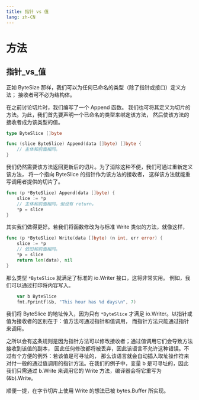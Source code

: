 ```yaml
---
title: 指针 vs 值
lang: zh-CN
---
```


# 方法

## 指针_vs_值

正如 ByteSize 那样，我们可以为任何已命名的类型（除了指针或接口）定义方法； 接收者可不必为结构体。

在之前讨论切片时，我们编写了一个 Append 函数。 我们也可将其定义为切片的方法。为此，我们首先要声明一个已命名的类型来绑定该方法， 然后使该方法的接收者成为该类型的值。

```go
type ByteSlice []byte

func (slice ByteSlice) Append(data []byte) []byte {
	// 主体和前面相同。
}
```

我们仍然需要该方法返回更新后的切片。为了消除这种不便，我们可通过重新定义该方法， 将一个指向 ByteSlice 的指针作为该方法的接收者， 这样该方法就能重写调用者提供的切片了。

```go
func (p *ByteSlice) Append(data []byte) {
	slice := *p
	// 主体和前面相同，但没有 return。
	*p = slice
}
```

其实我们做得更好。若我们将函数修改为与标准 Write 类似的方法，就像这样，

```go
func (p *ByteSlice) Write(data []byte) (n int, err error) {
	slice := *p
	// 依旧和前面相同。
	*p = slice
	return len(data), nil
}
```

那么类型 `*ByteSlice` 就满足了标准的 io.Writer 接口，这将非常实用。 例如，我们可以通过打印将内容写入。

```go
	var b ByteSlice
	fmt.Fprintf(&b, "This hour has %d days\n", 7)
```

我们将 ByteSlice 的地址传入，因为只有 `*ByteSlice` 才满足 io.Writer。以指针或值为接收者的区别在于：值方法可通过指针和值调用， 而指针方法只能通过指针来调用。

之所以会有这条规则是因为指针方法可以修改接收者；通过值调用它们会导致方法接收到该值的副本， 因此任何修改都将被丢弃，因此该语言不允许这种错误。不过有个方便的例外：若该值是可寻址的， 那么该语言就会自动插入取址操作符来对付一般的通过值调用的指针方法。在我们的例子中，变量 b 是可寻址的，因此我们只需通过 b.Write 来调用它的 Write 方法，编译器会将它重写为 (&b).Write。

顺便一提，在字节切片上使用 Write 的想法已被 bytes.Buffer 所实现。